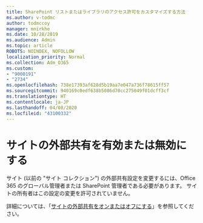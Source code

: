 ```yaml
---
title: SharePoint リストまたはライブラリのアクセス許可をカスタマイズする方法
ms.author: v-todmc
author: todmccoy
manager: mnirkhe
ms.date: 10/28/2019
ms.audience: Admin
ms.topic: article
ROBOTS: NOINDEX, NOFOLLOW
localization_priority: Normal
ms.collection: Adm_O365
ms.custom:
- "9000191"
- "2734"
ms.openlocfilehash: 738e17393af628d5b19aa7e047a736f78615ff57
ms.sourcegitcommit: 940169c0edf638b5086d70cc275049f01dcff3cf
ms.translationtype: HT
ms.contentlocale: ja-JP
ms.lasthandoff: 04/08/2020
ms.locfileid: "43100332"
---
```

# <a name="turn-external-sharing-on-or-off-for-a-site"></a>サイトの外部共有を有効または無効にする

サイト (以前の "サイト コレクション") の外部共有設定を変更するには、Office 365 のグローバル管理者または SharePoint 管理者である必要があります。 サイトの所有者はこの設定の変更を許可されていません。 

詳細については、「[サイトの外部共有をオンまたはオフにする](https://docs.microsoft.com/sharepoint/change-external-sharing-site)」を参照してください。
